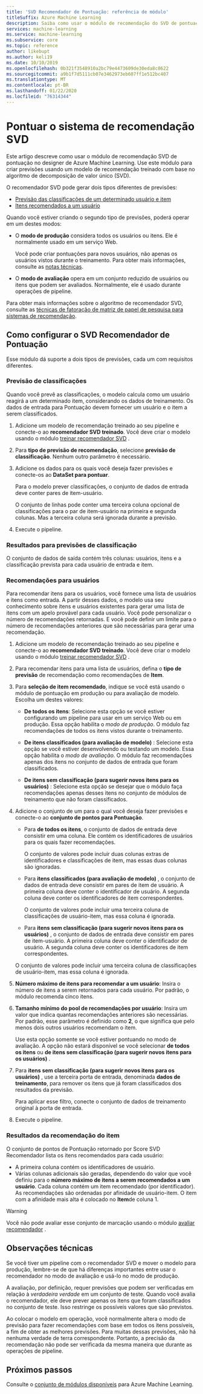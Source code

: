 ```yaml
---
title: 'SVD Recomendador de Pontuação: referência de módulo'
titleSuffix: Azure Machine Learning
description: Saiba como usar o módulo de recomendação do SVD de pontuação no Azure Machine Learning para pontuar previsões de recomendação para um conjunto de informações.
services: machine-learning
ms.service: machine-learning
ms.subservice: core
ms.topic: reference
author: likebupt
ms.author: keli19
ms.date: 10/10/2019
ms.openlocfilehash: 0b321f3548910a2bc79e4473609de30eda8c8622
ms.sourcegitcommit: a9b1f7d5111cb07e3462973eb607ff1e512bc407
ms.translationtype: MT
ms.contentlocale: pt-BR
ms.lasthandoff: 01/22/2020
ms.locfileid: "76314344"
---
```

# <a name="score-svd-recommender"></a>Pontuar o sistema de recomendação SVD

Este artigo descreve como usar o módulo de recomendação SVD de pontuação no designer de Azure Machine Learning. Use este módulo para criar previsões usando um modelo de recomendação treinado com base no algoritmo de decomposição de valor único (SVD).

O recomendador SVD pode gerar dois tipos diferentes de previsões:

- [Previsão das classificações de um determinado usuário e item](#prediction-of-ratings)
- [Itens recomendados a um usuário](#recommendations-for-users)

Quando você estiver criando o segundo tipo de previsões, poderá operar em um destes modos:

- O **modo de produção** considera todos os usuários ou itens. Ele é normalmente usado em um serviço Web.

  Você pode criar pontuações para novos usuários, não apenas os usuários vistos durante o treinamento. Para obter mais informações, consulte as [notas técnicas](#technical-notes). 

- O **modo de avaliação** opera em um conjunto reduzido de usuários ou itens que podem ser avaliados. Normalmente, ele é usado durante operações de pipeline.

Para obter mais informações sobre o algoritmo de recomendador SVD, consulte as [técnicas de fatoração de matriz de papel de pesquisa para sistemas de recomendação](https://datajobs.com/data-science-repo/Recommender-Systems-[Netflix].pdf).

## <a name="how-to-configure-score-svd-recommender"></a>Como configurar o SVD Recomendador de Pontuação

Esse módulo dá suporte a dois tipos de previsões, cada um com requisitos diferentes. 

###  <a name="prediction-of-ratings"></a>Previsão de classificações

Quando você prevê as classificações, o modelo calcula como um usuário reagirá a um determinado item, considerando os dados de treinamento. Os dados de entrada para Pontuação devem fornecer um usuário e o item a serem classificados.

1. Adicione um modelo de recomendação treinado ao seu pipeline e conecte-o ao **recomendador SVD treinado**. Você deve criar o modelo usando o módulo [treinar recomendador SVD](train-SVD-recommender.md) .

2. Para **tipo de previsão de recomendação**, selecione **previsão de classificação**. Nenhum outro parâmetro é necessário.

3. Adicione os dados para os quais você deseja fazer previsões e conecte-os ao **DataSet para pontuar**.

   Para o modelo prever classificações, o conjunto de dados de entrada deve conter pares de item-usuário.

   O conjunto de linhas pode conter uma terceira coluna opcional de classificações para o par de item-usuário na primeira e segunda colunas. Mas a terceira coluna será ignorada durante a previsão.

4. Execute o pipeline.

### <a name="results-for-rating-predictions"></a>Resultados para previsões de classificação 

O conjunto de dados de saída contém três colunas: usuários, itens e a classificação prevista para cada usuário de entrada e item.

###  <a name="recommendations-for-users"></a>Recomendações para usuários 

Para recomendar itens para os usuários, você fornece uma lista de usuários e itens como entrada. A partir desses dados, o modelo usa seu conhecimento sobre itens e usuários existentes para gerar uma lista de itens com um apelo provável para cada usuário. Você pode personalizar o número de recomendações retornadas. E você pode definir um limite para o número de recomendações anteriores que são necessárias para gerar uma recomendação.

1. Adicione um modelo de recomendação treinado ao seu pipeline e conecte-o ao **recomendador SVD treinado**.  Você deve criar o modelo usando o módulo [treinar recomendador SVD](train-svd-recommender.md) .

2. Para recomendar itens para uma lista de usuários, defina o **tipo de previsão** de recomendação como recomendações de **Item**.

3. Para **seleção de item recomendado**, indique se você está usando o módulo de pontuação em produção ou para avaliação de modelo. Escolha um destes valores:

    - **De todos os itens**: Selecione esta opção se você estiver configurando um pipeline para usar em um serviço Web ou em produção.  Essa opção habilita o *modo de produção*. O módulo faz recomendações de todos os itens vistos durante o treinamento.

    - **De itens classificados (para avaliação de modelo)** : Selecione esta opção se você estiver desenvolvendo ou testando um modelo. Essa opção habilita o *modo de avaliação*. O módulo faz recomendações apenas dos itens no conjunto de dados de entrada que foram classificados.
    
    - **De itens sem classificação (para sugerir novos itens para os usuários)** : Selecione esta opção se desejar que o módulo faça recomendações apenas desses itens no conjunto de módulos de treinamento que não foram classificados. 

4. Adicione o conjunto de um para o qual você deseja fazer previsões e conecte-o ao **conjunto de pontos para Pontuação**.

    - Para **de todos os itens**, o conjunto de dados de entrada deve consistir em uma coluna. Ele contém os identificadores de usuários para os quais fazer recomendações.

      O conjunto de valores pode incluir duas colunas extras de identificadores e classificações de item, mas essas duas colunas são ignoradas. 

    - Para **itens classificados (para avaliação de modelo)** , o conjunto de dados de entrada deve consistir em pares de item de usuário. A primeira coluna deve conter o identificador de usuário. A segunda coluna deve conter os identificadores de item correspondentes.

      O conjunto de valores pode incluir uma terceira coluna de classificações de usuário-item, mas essa coluna é ignorada.

    - Para **itens sem classificação (para sugerir novos itens para os usuários)** , o conjunto de dados de entrada deve consistir em pares de item-usuário. A primeira coluna deve conter o identificador de usuário. A segunda coluna deve conter os identificadores de item correspondentes.

     O conjunto de valores pode incluir uma terceira coluna de classificações de usuário-item, mas essa coluna é ignorada.

5. **Número máximo de itens para recomendar a um usuário**: Insira o número de itens a serem retornados para cada usuário. Por padrão, o módulo recomenda cinco itens.

6. **Tamanho mínimo do pool de recomendações por usuário**: Insira um valor que indica quantas recomendações anteriores são necessárias. Por padrão, esse parâmetro é definido como **2**, o que significa que pelo menos dois outros usuários recomendam o item.

   Use esta opção somente se você estiver pontuando no modo de avaliação. A opção não estará disponível se você selecionar **de todos os itens** ou **de itens sem classificação (para sugerir novos itens para os usuários)** .

7.  Para **itens sem classificação (para sugerir novos itens para os usuários)** , use a terceira porta de entrada, denominada **dados de treinamento**, para remover os itens que já foram classificados dos resultados da previsão.

    Para aplicar esse filtro, conecte o conjunto de dados de treinamento original à porta de entrada.

8. Execute o pipeline.

### <a name="results-of-item-recommendation"></a>Resultados da recomendação do item

O conjunto de pontos de Pontuação retornado por Score SVD Recomendador lista os itens recomendados para cada usuário:

- A primeira coluna contém os identificadores de usuário.
- Várias colunas adicionais são geradas, dependendo do valor que você definiu para o **número máximo de itens a serem recomendados a um usuário**. Cada coluna contém um item recomendado (por identificador). As recomendações são ordenadas por afinidade de usuário-item. O item com a afinidade mais alta é colocado no **Item**de coluna 1.

> [!WARNING]
> Você não pode avaliar esse conjunto de marcação usando o módulo [avaliar recomendador](evaluate-recommender.md) .


##  <a name="technical-notes"></a>Observações técnicas

Se você tiver um pipeline com o recomendador SVD e mover o modelo para produção, lembre-se de que há diferenças importantes entre usar o recomendador no modo de avaliação e usá-lo no modo de produção.

A avaliação, por definição, requer previsões que podem ser verificadas em relação à *verdadeira verdade* em um conjunto de teste. Quando você avalia o recomendador, ele deve prever apenas os itens que foram classificados no conjunto de teste. Isso restringe os possíveis valores que são previstos.

Ao colocar o modelo em operação, você normalmente altera o modo de previsão para fazer recomendações com base em todos os itens possíveis, a fim de obter as melhores previsões. Para muitas dessas previsões, não há nenhuma verdade de terra correspondente. Portanto, a precisão da recomendação não pode ser verificada da mesma maneira que durante as operações de pipeline.


## <a name="next-steps"></a>Próximos passos

Consulte o [conjunto de módulos disponíveis](module-reference.md) para Azure Machine Learning. 
